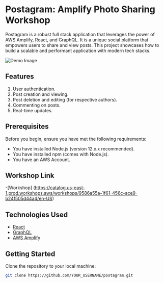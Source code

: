 # Postagram: Amplify Photo Sharing Workshop

Postagram is a robust full stack application that leverages the power of AWS Amplify, React, and GraphQL. It is a unique social platform that empowers users to share and view posts. This project showcases how to build a scalable and performant application with modern tech stacks.

![Demo Image](URL_TO_THE_DEMO_IMAGE)

## Features

1. User authentication.
2. Post creation and viewing.
3. Post deletion and editing (for respective authors).
4. Commenting on posts.
5. Real-time updates.

## Prerequisites

Before you begin, ensure you have met the following requirements:

- You have installed Node.js (version 12.x.x recommended).
- You have installed npm (comes with Node.js).
- You have an AWS Account.

## Workshop Link
-[Workshop] (https://catalog.us-east-1.prod.workshops.aws/workshops/9586a55a-1f61-456c-ace9-b24f505d44a4/en-US)

## Technologies Used

- [React](https://reactjs.org/)
- [GraphQL](https://graphql.org/)
- [AWS Amplify](https://aws.amazon.com/amplify/)

## Getting Started

Clone the repository to your local machine:

```bash
git clone https://github.com/YOUR_USERNAME/postagram.git
```
